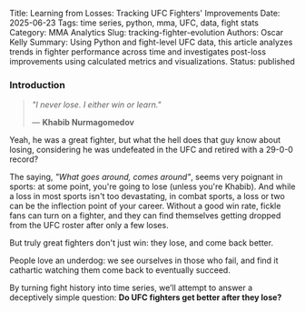 Title: Learning from Losses: Tracking UFC Fighters' Improvements
Date: 2025-06-23
Tags: time series, python, mma, UFC, data, fight stats
Category: MMA Analytics
Slug: tracking-fighter-evolution
Authors: Oscar Kelly
Summary: Using Python and fight-level UFC data, this article analyzes trends in fighter performance across time and investigates post-loss improvements using calculated metrics and visualizations.
Status: published

### Introduction

> *"I never lose. I either win or learn."*
> 
> — **Khabib Nurmagomedov**

Yeah, he was a great fighter, but what the hell does that guy know about losing, considering he was undefeated in the UFC and retired with a 29-0-0 record?

The saying, *"What goes around, comes around"*, seems very poignant in sports: at some point, you're going to lose (unless you're Khabib). And while a loss in most sports isn't too devastating, in combat sports, a loss or two can be the inflection point of your career. Without a good win rate, fickle fans can turn on a fighter, and they can find themselves getting dropped from the UFC roster after only a few loses.

But truly great fighters don't just win: they lose, and come back better.

People love an underdog: we see ourselves in those who fail, and find it cathartic watching them come back to eventually succeed. 

By turning fight history into time series, we’ll attempt to answer a deceptively simple question: **Do UFC fighters get better after they lose?**
